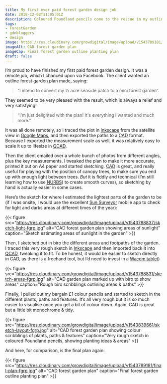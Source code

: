 ```yaml
---
title: My first ever paid forest garden design job
date: 2018-12-02T11:05:01Z
description: Coloured Poundland pencils come to the rescue in my outline design for a small forest garden.
tags: 
- ForestGarden
- gdnbloggers
- design
image: https://res.cloudinary.com/growdigital/image/upload/v1543789181/final-plan-fgrp.jpg
imageAlt: CAD forest garden plan
imageCap: Final forest garden outline planting plan 
draft: false
---
```


I’m proud to have finished my first paid forest garden design. It was a remote job, which I chanced upon via Facebook. The client wanted an outline forest garden plan made, saying:

> “I intend to convert my ⅓ acre seaside patch to a mini forest garden”. 

They seemed to be very pleased with the result, which is always a relief and very satisfying!

> “I'm just delighted with the plan! It's everything I wanted and much more.”

It was all done remotely, so I traced the plot in [Inkscape](https://inkscape.org) from the satellite view in [Google Maps](https://www.google.co.uk/maps), and then exported the paths to a <abbr title="Computer Aided Design">CAD</abbr> format. Because I exported the measurement scale as well, it was relatively easy to scale it up to lifesize in [QCAD](https://qcad.org/en/). 

Then the client emailed over a whole bunch of photos from different angles, plus the key measurements. I tweaked the plan to make it more accurate, printed it out on A4 paper and started sketching. <abbr title="Computer Aided Design">CAD</abbr> is great, and really useful for playing with the position of canopy trees, to make sure you end up with enough light between trees. *But* it is fiddly and technical (I’m still learning how to use <abbr title="Non-uniform rational B-spline">[NURBS](https://en.wikipedia.org/wiki/Non-uniform_rational_B-spline)</abbr>) to create smooth curves), so sketching by hand is actually easier in some cases.

Here’s the sketch for where I estimated the lightest parts of the garden to be (if I was onsite, I would use the excellent [Sun Surveyor](https://www.sunsurveyor.com) mobile app to check for light and darks areas at different times of the year):

{{< figure src="https://res.cloudinary.com/growdigital/image/upload/v1543788837/sketch-light-fgrp.jpg" alt="CAD forest garden plan showing areas of sunlight" caption="Sketch estimating areas of sunlight in the garden" >}}

Then, I sketched out in biro the different areas and footpaths of the garden. I traced this very rough sketch in [Inkscape](https://inkscape.org) and then imported back it into [QCAD](https://qcad.org/en/), tweaking it to fit. To be honest, it would be easier to sketch directly in CAD, as there is a freehand tool, but I’d need to invest in a [Wacom tablet](https://amzn.to/2KTi1gI))

{{< figure src="https://res.cloudinary.com/growdigital/image/upload/v1543788831/sketch-areas-fgrp.jpg" alt="CAD garden plan marked up with biro to show areas" caption="Rough biro scribblings outlining areas & paths" >}}

Finally, I pulled out my bargain £1 colour pencils and started to sketch in the different plants, paths and features. It’s all very rough but it is _so_ much easier to visualise once you get a bit of colour down. Again, CAD is great but a little bit monochrome & tidy.

{{< figure src="https://res.cloudinary.com/growdigital/image/upload/v1543839661/sketch-layout-fgrp.jpg" alt="CAD forest garden plan showing colour scribblings of plants, paths & features" caption="Very rough sketch in coloured Poundland pencils, showing planting ideas & areas" >}}

And here, for comparison, is the final plan again:

{{< figure src="https://res.cloudinary.com/growdigital/image/upload/v1543789181/final-plan-fgrp.jpg" alt="CAD forest garden plan" caption="Final forest garden outline planting plan" >}}
